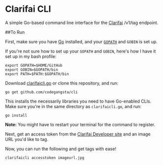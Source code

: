 Clarifai CLI
=============

A simple Go-based command line interface for the [Clarifai](http://clarifai.com/)
/v1/tag endpoint.

##To Run

First, make sure you have [Go](https://golang.org/dl/) installed, and your
[`GOPATH`](https://golang.org/doc/code.html#GOPATH) and `GOBIN` is set up.

If you're not sure how to set up your `GOPATH` and `GOBIN`, here's how I have it set
up in my bash profile:

```
export GOPATH=$HOME/GitHub
export GOBIN=$GOPATH/bin
export PATH=$PATH:$GOPATH/bin
```

Download [clarifaicli.go](https://github.com/cassidoo/clarifaicli/blob/master/clarifaicli.go)
or clone this repository, and run:

```
go get github.com/codegangsta/cli
```

This installs the necessarily libraries you need to have Go-enabled CLIs. Make
sure you're in the same directory as `clarifaicli.go`, and run:

```
go install
```

**Note:** You might have to restart your terminal for the command to register.

Next, get an access token from the [Clarifai Developer site](http://developer.clarifai.com)
and an image URL you'd like to tag.

Now, you can run the following and get tags with ease!

```
clarifaicli accesstoken imageurl.jpg
```
